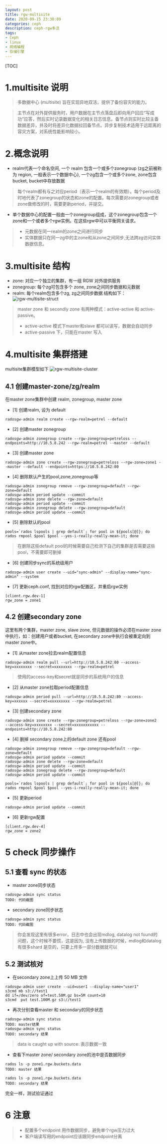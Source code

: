 ```yaml
---
layout: post
title: rgw-multisite
date: 2020-09-15 23:30:09
categories: ceph
description: ceph-rgw多活
tags:
- Ceph
- linux
- 网络编程
- 存储引擎
---
```



[TOC]

# 1.multisite 说明
> 多数据中心 (multisite) 旨在实现异地双活，提供了备份容灾的能力。 

> 主节点在对外提供服务时，用户数据在主节点落盘后即向用户回应“写成功”应答，然后实时记录数据变化的相关日志信息。备节点则实时比较主备数据差异，并及时将差异化数据拉回备节点。异步复制技术适用于远距离的容灾方案，对系统性能影响较小。

# 2.概念说明
- realm代表一个命名空间, 一个 realm 包含一个或多个zonegroup (zg之前被称为 region, 一般表示一个数据中心), 一个zg包含一个或多个zone, zone包含bucket, bucket中存放数据

> 每个realm都有与之对应period（表示一个realm的有效期）。每个period及时地代表了zonegroup的状态和zone的配置。每次需要对zonegroup或者zone做修改的时，需要更新period，并提交。
- 单个数据中心的配置一般由一个zonegroup组成，这个zonegroup包含一个zone和一个或者多个rgw实例。在这些rgw中可以平衡网关请求。
> - 元数据在同一realm的zone之间进行同步
> - 实体数据只在同一zg中的主zone和从zone之间同步,无法跨zg访问实体数据信息。

# 3.multisite 结构
- zone: 对应一个独立的集群，有一组 RGW 对外提供服务
- zonegroup: 每个zg可包含多个 zone, zone之间同步数据和元数据
- realm: 每个realm包含多个zg, zg之间同步数据
结构如下：
![rgw-multisite-struct](https://mu-qer.github.io/assets/img/ceph/2020-09-15-rgw-multisite-struct-01.JPG)

> master zone 和 secondly zone 有两种模式：active-active 和 active-passive。
> - active-active 模式下master和slave 都可以读写，数据会自动同步 
> - active-passive 下，只能在master 写入
 
# 4.multisite 集群搭建
multisite集群模型如下
![rgw-multisite-cluster](https://mu-qer.github.io/assets/img/ceph/2020-09-15-rgw-multisite-cluster-01.JPG)

## 4.1 创建master-zone/zg/realm
在master zone集群中创建 realm, zonegroup, master zone

- [1] 创建realm, 设为 default
```
radosgw-admin realm create --rgw-realm=petrel --default
```
- [2] 创建master zonegroup
```
radosgw-admin zonegroup create --rgw-zonegroup=petreloss --endpoints=http://10.5.8.242 --rgw-realm=petrel --master --default
```
- [3] 创建master zone
```
radosgw-admin zone create --rgw-zonegroup=petreloss --rgw-zone=zone1 --master --default --endpoints=https://10.5.8.242:80
```
- [4] 删除默认产生的pool,zone,zonegroup等
```
radosgw-admin zonegroup remove --rgw-zonegroup=default --rgw-zone=default
radosgw-admin period update --commit
radosgw-admin zone delete --rgw-zone=default
radosgw-admin period update --commit
radosgw-admin zonegroup delete --rgw-zonegroup=default
radosgw-admin period update --commit
```
- [5] 删除默认的pool
```
pools=`rados lspools | grep default`; for pool in ${pools[@]}; do rados rmpool $pool $pool --yes-i-really-really-mean-it; done
```
> 在删除这些default pool的时候需要自己检测下自己的集群是否需要这些pool，不需要即可删掉

- [6] 创建同步sync的系统级用户
```
radosgw-admin user create --uid="sync-admin" --display-name="sync-admin" --system
```

- [7] 更新ceph.conf, 找到对应的rgw配置区，并重启rgw实例
```
[client.rgw.dev-1]
rgw_zone = zone1
```

## 4.2 创建secondary zone
这里有两个集群，master zone, slave zone, 但元数据的操作必须在master zone中执行，如：创建用户或者bucket, 在secondary zone中执行会被重定向到master zone中。

- [1] 从master zone拉去realm配置信息
```
radosgw-admin realm pull --url=http://10.5.8.242:80 --access-key=xxxxxxxx --secret=xxxxxxxx --rgw-realm=petrel
```
> 使用的access-key和secret就是同步的系统用户的信息
- [2] 从master zone拉取period配置信息
```
radosgw-admin period pull --url=http://10.5.8.242:80 --access-key=xxxxxx --secret=xxxxxxxxx --rgw-realm=petrel
```
- [3] 创建secondary zone
```
radosgw-admin zone create --rgw-zonegroup=petreloss --rgw-zone=zone2  --access-key=xxxxxxxx --secret=xxxxxxxxxxx --endpoints=http://10.5.8.242:80
```
- [4] 删掉 secondary zone上的default zone 还有pool
```
radosgw-admin zonegroup remove --rgw-zonegroup=default --rgw-zone=default
radosgw-admin period update --commit
radosgw-admin zone delete --rgw-zone=default
radosgw-admin period update --commit
radosgw-admin zonegroup delete --rgw-zonegroup=default
radosgw-admin period update --commit

pools=`rados lspools | grep default`; for pool in ${pools[@]}; do rados rmpool $pool $pool --yes-i-really-really-mean-it; done
```
- [5] 更新period
```
radosgw-admin period update --commit
```
- [6] 更新rgw配置
```
[client.rgw.dev-4]
rgw_zone = zone2
```

# 5 check 同步操作
## 5.1 查看 sync 的状态
- master zone同步状态
```
radosgw-admin sync status
TODO: 代码截图
```
- secondary zone同步状态
```
radosgw-admin sync status
TODO: 代码截图
```
> 你会发现这里有很多error，日志中也会出现mdlog, datalog not found的问题，这个时候不要慌，这是因为, 没有上传数据的时候，mdlog和datalog有很多shard 是空的，只要上传多一部分数据就可以

## 5.2 测试核对
- 在secondary zone上上传 50 MB 文件
```
radosgw-admin user create --uid=user1 --display-name="user1"
s3cmd mb s3://test1
dd if=/dev/zero of=test.50M.gz bs=5M count=10
s3cmd  put test.100M.gz s3://test1
```
- 再次分别查看master 和 secondary的同步状态
```
radosgw-admin sync status
TODO: master结果
radosgw-admin sync status
TODO: secondary 结果
```
> data is caught up with source: 表示数据一致
- 查看下master zone/ secondary zone的池中是否数据同步
```
rados ls -p zone1.rgw.buckets.data
TODO: master 结果

rados ls -p zone1.rgw.buckets.data
TODO: secondary 结果

```
完全一样，测试验证通过

# 6 注意
> - 配置多个endpoint 用作数据同步，避免单个rgw压力过大
> - 客户端读写用的endpoint应该跟同步endpoint分离


 
